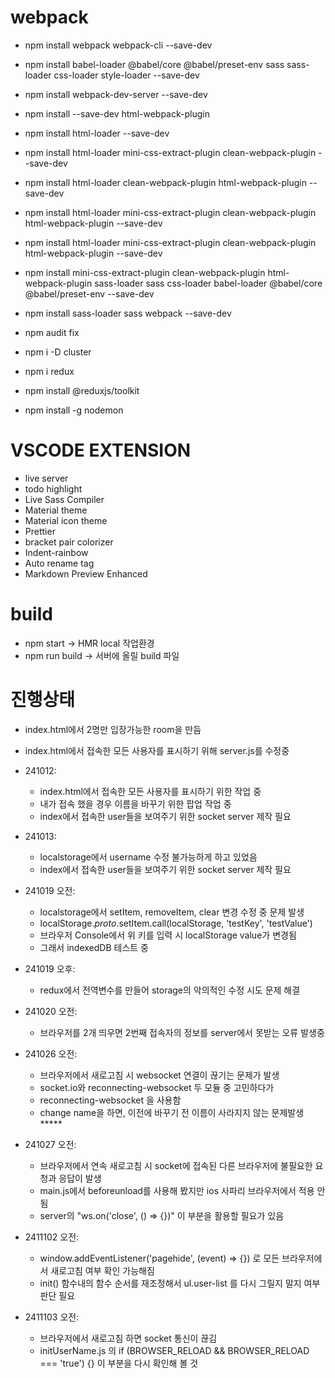 # webpack

- npm install webpack webpack-cli --save-dev
- npm install babel-loader @babel/core @babel/preset-env sass sass-loader css-loader style-loader --save-dev
- npm install webpack-dev-server --save-dev
- npm install --save-dev html-webpack-plugin
- npm install html-loader --save-dev
- npm install html-loader mini-css-extract-plugin clean-webpack-plugin --save-dev
- npm install html-loader clean-webpack-plugin html-webpack-plugin --save-dev
- npm install html-loader mini-css-extract-plugin clean-webpack-plugin html-webpack-plugin --save-dev
- npm install html-loader mini-css-extract-plugin clean-webpack-plugin html-webpack-plugin --save-dev
- npm install mini-css-extract-plugin clean-webpack-plugin html-webpack-plugin sass-loader sass css-loader babel-loader @babel/core @babel/preset-env --save-dev
- npm install sass-loader sass webpack --save-dev
- npm audit fix

- npm i -D cluster
- npm i redux
- npm install @reduxjs/toolkit
- npm install -g nodemon

# VSCODE EXTENSION

- live server
- todo highlight
- Live Sass Compiler
- Material theme
- Material icon theme
- Prettier
- bracket pair colorizer
- Indent-rainbow
- Auto rename tag
- Markdown Preview Enhanced

# build

- npm start -> HMR local 작업환경
- npm run build -> 서버에 올릴 build 파일

# 진행상태

- index.html에서 2명만 입장가능한 room을 만듬
- index.html에서 접속한 모든 사용자를 표시하기 위해 server.js를 수정중
- 241012:
  - index.html에서 접속한 모든 사용자를 표시하기 위한 작업 중
  - 내가 접속 했을 경우 이름을 바꾸기 위한 팝업 작업 중
  - index에서 접속한 user들을 보여주기 위한 socket server 제작 필요
- 241013:

  - localstorage에서 username 수정 불가능하게 하고 있었음
  - index에서 접속한 user들을 보여주기 위한 socket server 제작 필요

- 241019 오전:

  - localstorage에서 setItem, removeItem, clear 변경 수정 중 문제 발생
  - localStorage._proto_.setItem.call(localStorage, 'testKey', 'testValue')
  - 브라우저 Console에서 위 키를 입력 시 localStorage value가 변경됨
  - 그래서 indexedDB 테스트 중

- 241019 오후:

  - redux에서 전역변수를 만들어 storage의 악의적인 수정 시도 문제 해결

- 241020 오전:

  - 브라우저를 2개 띄우면 2번째 접속자의 정보를 server에서 못받는 오류 발생중

- 241026 오전:

  - 브라우저에서 새로고침 시 websocket 연결이 끊기는 문제가 발생
  - socket.io와 reconnecting-websocket 두 모듈 중 고민하다가
  - reconnecting-websocket 을 사용함
  - change name을 하면, 이전에 바꾸기 전 이름이 사라지지 않는 문제발생\*\*\*\*\*

- 241027 오전:

  - 브라우저에서 연속 새로고침 시 socket에 접속된 다른 브라우저에 불필요한 요청과 응답이 발생
  - main.js에서 beforeunload를 사용해 봤지만 ios 사파리 브라우저에서 적용 안됨
  - server의 "ws.on('close', () => {})" 이 부분을 활용할 필요가 있음

- 2411102 오전:

  - window.addEventListener('pagehide', (event) => {}) 로 모든 브라우저에서 새로고침 여부 확인 가능해짐
  - init() 함수내의 함수 순서를 재조정해서 ul.user-list 를 다시 그릴지 말지 여부 판단 필요

- 2411103 오전:
  - 브라우저에서 새로고침 하면 socket 통신이 끊김
  - initUserName.js 의 if (BROWSER_RELOAD && BROWSER_RELOAD === 'true') {} 이 부분을 다시 확인해 볼 것
